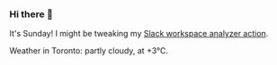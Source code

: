 ### Hi there :wave:

It's Sunday! I might be tweaking my [Slack workspace analyzer action](https://github.com/bewuethr/slack-analyzer).

Weather in Toronto: partly cloudy, at +3°C.
